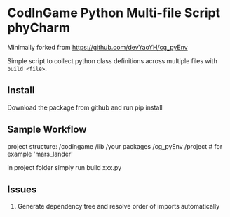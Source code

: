 # CodInGame Python Multi-file Script phyCharm

Minimally forked from https://github.com/devYaoYH/cg_pyEnv 

Simple script to collect python class definitions across multiple files with `build <file>`.

## Install

Download the package from github and run pip install <folder where cg_pyEnv is located>

## Sample Workflow
project structure:
 /codingame
   /lib
     /your packages
     /cg_pyEnv
   /project # for example 'mars_lander'

in project folder simply run build xxx.py

## Issues

1. Generate dependency tree and resolve order of imports automatically
